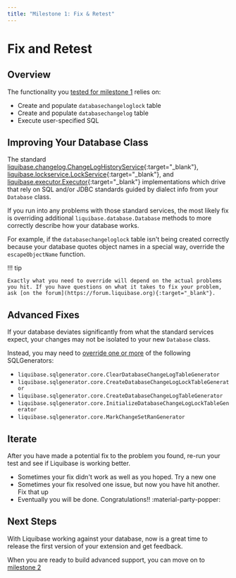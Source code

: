 ```yaml
---
title: "Milestone 1: Fix & Retest"
---
```


# Fix and Retest

## Overview

The functionality you [tested for milestone 1](milestone1-step2.md) relies on:

- Create and populate `databasechangeloglock` table
- Create and populate `databasechangelog` table
- Execute user-specified SQL

## Improving Your Database Class

The standard [liquibase.changelog.ChangeLogHistoryService](https://javadocs.liquibase.com/liquibase-core/liquibase/changelog/ChangeLogHistoryService.html){:target="_blank"},
[liquibase.lockservice.LockService](https://javadocs.liquibase.com/liquibase-core/liquibase/lockservice/LockService.html){:target="_blank"}, and [liquibase.executor.Executor](https://javadocs.liquibase.com/liquibase-core/liquibase/executor/Executor.html){:target="_blank"}
implementations which drive that rely on SQL and/or JDBC standards guided by dialect info from your `Database` class.

If you run into any problems with those standard services, the most likely fix is overriding additional `liquibase.database.Database` methods to more correctly
describe how your database works.  

For example, if the `databasechangeloglock` table isn't being created correctly because your database quotes object names in a special way, override the `escapeObjectName` function.

!!! tip

    Exactly what you need to override will depend on the actual problems you hit. If you have questions on what it takes to fix your problem, ask [on the forum](https://forum.liquibase.org){:target="_blank"}.

## Advanced Fixes

If your database deviates significantly from what the standard services expect, your changes may not be isolated to your new `Database` class.

Instead, you may need to [override one or more](../add-a-sql-generator.md) of the following SQLGenerators:

- `liquibase.sqlgenerator.core.ClearDatabaseChangeLogTableGenerator`
- `liquibase.sqlgenerator.core.CreateDatabaseChangeLogLockTableGenerator`
- `liquibase.sqlgenerator.core.CreateDatabaseChangeLogTableGenerator`
- `liquibase.sqlgenerator.core.InitializeDatabaseChangeLogLockTableGenerator`
- `liquibase.sqlgenerator.core.MarkChangeSetRanGenerator`

## Iterate

After you have made a potential fix to the problem you found, re-run your test and see if Liquibase is working better.

- Sometimes your fix didn't work as well as you hoped. Try a new one
- Sometimes your fix resolved one issue, but now you have hit another. Fix that up
- Eventually you will be done. Congratulations!! :material-party-popper: 

## Next Steps

With Liquibase working against your database, now is a great time to release the first version of your extension and get feedback.

When you are ready to build advanced support, you can move on to [milestone 2](milestone2-step2.md)